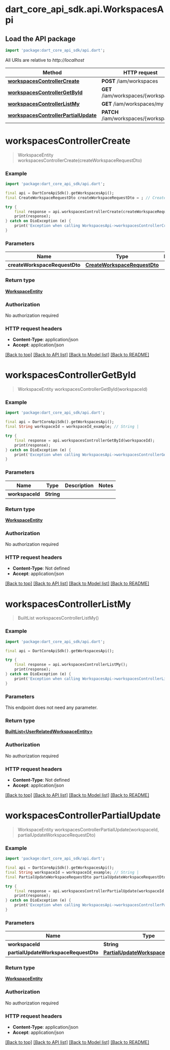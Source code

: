 # dart_core_api_sdk.api.WorkspacesApi

## Load the API package
```dart
import 'package:dart_core_api_sdk/api.dart';
```

All URIs are relative to *http://localhost*

Method | HTTP request | Description
------------- | ------------- | -------------
[**workspacesControllerCreate**](WorkspacesApi.md#workspacescontrollercreate) | **POST** /iam/workspaces | 
[**workspacesControllerGetById**](WorkspacesApi.md#workspacescontrollergetbyid) | **GET** /iam/workspaces/{workspaceId} | 
[**workspacesControllerListMy**](WorkspacesApi.md#workspacescontrollerlistmy) | **GET** /iam/workspaces/my | 
[**workspacesControllerPartialUpdate**](WorkspacesApi.md#workspacescontrollerpartialupdate) | **PATCH** /iam/workspaces/{workspaceId} | 


# **workspacesControllerCreate**
> WorkspaceEntity workspacesControllerCreate(createWorkspaceRequestDto)



### Example
```dart
import 'package:dart_core_api_sdk/api.dart';

final api = DartCoreApiSdk().getWorkspacesApi();
final CreateWorkspaceRequestDto createWorkspaceRequestDto = ; // CreateWorkspaceRequestDto | 

try {
    final response = api.workspacesControllerCreate(createWorkspaceRequestDto);
    print(response);
} catch on DioException (e) {
    print('Exception when calling WorkspacesApi->workspacesControllerCreate: $e\n');
}
```

### Parameters

Name | Type | Description  | Notes
------------- | ------------- | ------------- | -------------
 **createWorkspaceRequestDto** | [**CreateWorkspaceRequestDto**](CreateWorkspaceRequestDto.md)|  | 

### Return type

[**WorkspaceEntity**](WorkspaceEntity.md)

### Authorization

No authorization required

### HTTP request headers

 - **Content-Type**: application/json
 - **Accept**: application/json

[[Back to top]](#) [[Back to API list]](../README.md#documentation-for-api-endpoints) [[Back to Model list]](../README.md#documentation-for-models) [[Back to README]](../README.md)

# **workspacesControllerGetById**
> WorkspaceEntity workspacesControllerGetById(workspaceId)



### Example
```dart
import 'package:dart_core_api_sdk/api.dart';

final api = DartCoreApiSdk().getWorkspacesApi();
final String workspaceId = workspaceId_example; // String | 

try {
    final response = api.workspacesControllerGetById(workspaceId);
    print(response);
} catch on DioException (e) {
    print('Exception when calling WorkspacesApi->workspacesControllerGetById: $e\n');
}
```

### Parameters

Name | Type | Description  | Notes
------------- | ------------- | ------------- | -------------
 **workspaceId** | **String**|  | 

### Return type

[**WorkspaceEntity**](WorkspaceEntity.md)

### Authorization

No authorization required

### HTTP request headers

 - **Content-Type**: Not defined
 - **Accept**: application/json

[[Back to top]](#) [[Back to API list]](../README.md#documentation-for-api-endpoints) [[Back to Model list]](../README.md#documentation-for-models) [[Back to README]](../README.md)

# **workspacesControllerListMy**
> BuiltList<UserRelatedWorkspaceEntity> workspacesControllerListMy()



### Example
```dart
import 'package:dart_core_api_sdk/api.dart';

final api = DartCoreApiSdk().getWorkspacesApi();

try {
    final response = api.workspacesControllerListMy();
    print(response);
} catch on DioException (e) {
    print('Exception when calling WorkspacesApi->workspacesControllerListMy: $e\n');
}
```

### Parameters
This endpoint does not need any parameter.

### Return type

[**BuiltList&lt;UserRelatedWorkspaceEntity&gt;**](UserRelatedWorkspaceEntity.md)

### Authorization

No authorization required

### HTTP request headers

 - **Content-Type**: Not defined
 - **Accept**: application/json

[[Back to top]](#) [[Back to API list]](../README.md#documentation-for-api-endpoints) [[Back to Model list]](../README.md#documentation-for-models) [[Back to README]](../README.md)

# **workspacesControllerPartialUpdate**
> WorkspaceEntity workspacesControllerPartialUpdate(workspaceId, partialUpdateWorkspaceRequestDto)



### Example
```dart
import 'package:dart_core_api_sdk/api.dart';

final api = DartCoreApiSdk().getWorkspacesApi();
final String workspaceId = workspaceId_example; // String | 
final PartialUpdateWorkspaceRequestDto partialUpdateWorkspaceRequestDto = ; // PartialUpdateWorkspaceRequestDto | 

try {
    final response = api.workspacesControllerPartialUpdate(workspaceId, partialUpdateWorkspaceRequestDto);
    print(response);
} catch on DioException (e) {
    print('Exception when calling WorkspacesApi->workspacesControllerPartialUpdate: $e\n');
}
```

### Parameters

Name | Type | Description  | Notes
------------- | ------------- | ------------- | -------------
 **workspaceId** | **String**|  | 
 **partialUpdateWorkspaceRequestDto** | [**PartialUpdateWorkspaceRequestDto**](PartialUpdateWorkspaceRequestDto.md)|  | 

### Return type

[**WorkspaceEntity**](WorkspaceEntity.md)

### Authorization

No authorization required

### HTTP request headers

 - **Content-Type**: application/json
 - **Accept**: application/json

[[Back to top]](#) [[Back to API list]](../README.md#documentation-for-api-endpoints) [[Back to Model list]](../README.md#documentation-for-models) [[Back to README]](../README.md)

